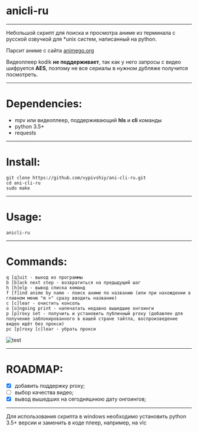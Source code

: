 # anicli-ru
___
Небольшой скрипт для поиска и просмотра аниме из терминала с русской озвучкой для *unix систем, написанный на python.

Парсит аниме с сайта [animego.org](https://animego.org/) 

Видеоплеер kodik **не поддерживает**, так как у него запросы с видео шифруется **AES**, 
поэтому не все сериалы в нужном дубляже получится посмотреть.
___
# Dependencies:
* mpv или видеоплеер, поддерживающий __hls__ и __cli__ команды
* python 3.5+
* requests
___
# Install:

```
git clone https://github.com/vypivshiy/ani-cli-ru.git
cd ani-cli-ru
sudo make
```

___
# Usage:
`anicli-ru`
___
# Commands:
```
q [q]uit - выход из программы
b [b]ack next step - возвратиться на предыдущий шаг
h [h]elp - вывод списка команд
f [f]ind anime by name - поиск аниме по названию (или при нахождении в главном меню "m >" сразу вводить название)
c [c]lear - очистить консоль
o [o]ngoing print - напечатать недавно вышедшие онгоинги
p [p]roxy set - получить и установить публичный proxy (добавлен для получение заблокированного в вашей стране тайтла, воспроизведение видео идёт без прокси)
pс [p]roxy [c]lear - убрать прокси
```
![test](https://i.imgur.com/BgUS2GO.png)
___
# ROADMAP:

- [x] добавить поддержку proxy;
- [ ] выбор качества видео; 
- [x] вывод вышедших на сегодняшнюю дату онгоингов;
___
Для использования скрипта в windows необходимо установить python 3.5+ версии и заменить в коде плеер, например, на vlc

